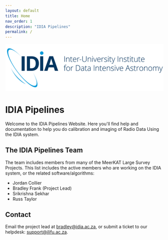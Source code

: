 ```yaml
---
layout: default
title: Home
nav_order: 1
description: "IDIA Pipelines"
permalink: /
---
```


![IDIA logo](/assets/idia_logo.jpg)

# IDIA Pipelines


Welcome to the IDIA Pipelines Website. Here you'll find help and documentation to help you do
calibration and imaging of Radio Data Using the IDIA system.

## The IDIA Pipelines Team
The team includes members from many of the MeerKAT Large Survey Projects. This list includes the
active members who are working on the IDIA system, or the related software/algorithms:
* Jordan Collier
* Bradley Frank (Project Lead)
* Srikrishna Sekhar
* Russ Taylor

## Contact
Email the project lead at [bradley@idia.ac.za][brad], or submit a ticket to our helpdesk:
[support@ilifu.ac.za][ilifu].

[ilifu]: support@ilifu.ac.za
[brad]: bradley@idia.ac.za
